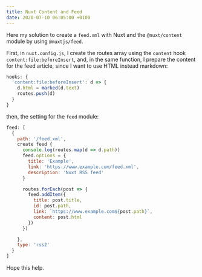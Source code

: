 ```yaml
---
title: Nuxt Content and Feed
date: 2020-07-10 06:05:00 +0100
---
```




Here my solution to create a `feed.xml` with Nuxt and the `@nuxt/content` module by using `@nuxtjs/feed`.

First, in `nuxt.config.js`, I create the routes array using the `content` hook `content:file:beforeInsert`, and, in the same function, I prepare the content for the feed article, since I want to use HTML instead markdown:

```javascript
hooks: {
  'content:file:beforeInsert': d => {
    d.html = marked(d.text)
    routes.push(d)
  }
}
```

then, the setting for the `feed` module:

```javascript
feed: [
  {
    path: '/feed.xml',
    create feed {
      console.log(routes.map(d => d.path))
      feed.options = {
        title: 'Example',
        link: 'https://www.example.com/feed.xml',
        description: 'Nuxt RSS feed'
      }

      routes.forEach(post => {
        feed.addItem({
          title: post.title,
          id: post.path,
          link: `https://www.example.com${post.path}`,
          content: post.html
        })
      })

    },
    type: 'rss2'
  }
]
```

Hope this help.